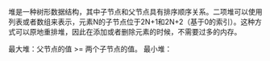堆是一种树形数据结构，其中子节点和父节点具有排序顺序关系。二项堆可以使用列表或者数组来表示，元素N的子节点位于2N+1和2N+2（基于0的索引）。这种方式可以原地重排堆，因此在添加或者删除元素的时候，不需要过多的内存。

最大堆：父节点的值 >= 两个子节点的值。
最小堆：
